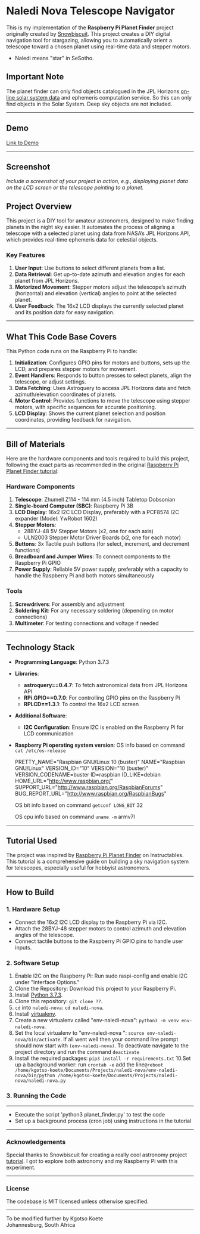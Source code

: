 # Naledi Nova Telescope Navigator

This is my implementation of the **Raspberry Pi Planet Finder** project originally created by [Snowbiscuit](https://www.instructables.com/member/snowbiscuit/). This project creates a DIY digital navigation tool for stargazing, allowing you to automatically orient a telescope toward a chosen planet using real-time data and stepper motors.

- Naledi means "star" in SeSotho.

## Important Note

The planet finder can only find objects catalogued in the JPL Horizons [on-line solar system data](https://ssd.jpl.nasa.gov/horizons/app.html#/) and ephemeris computation service. So this can only find objects in the Solar System. Deep sky objects are not included.

---

## Demo

[Link to Demo](?)

---

## Screenshot

_Include a screenshot of your project in action, e.g., displaying planet data on the LCD screen or the telescope pointing to a planet._

## Project Overview

This project is a DIY tool for amateur astronomers, designed to make finding planets in the night sky easier. It automates the process of aligning a telescope with a selected planet using data from NASA’s JPL Horizons API, which provides real-time ephemeris data for celestial objects.

### Key Features

1. **User Input**: Use buttons to select different planets from a list.
2. **Data Retrieval**: Get up-to-date azimuth and elevation angles for each planet from JPL Horizons.
3. **Motorized Movement**: Stepper motors adjust the telescope’s azimuth (horizontal) and elevation (vertical) angles to point at the selected planet.
4. **User Feedback**: The 16x2 LCD displays the currently selected planet and its position data for easy navigation.

---

## What This Code Base Covers

This Python code runs on the Raspberry Pi to handle:

1. **Initialization**: Configures GPIO pins for motors and buttons, sets up the LCD, and prepares stepper motors for movement.
2. **Event Handlers**: Responds to button presses to select planets, align the telescope, or adjust settings.
3. **Data Fetching**: Uses Astroquery to access JPL Horizons data and fetch azimuth/elevation coordinates of planets.
4. **Motor Control**: Provides functions to move the telescope using stepper motors, with specific sequences for accurate positioning.
5. **LCD Display**: Shows the current planet selection and position coordinates, providing feedback for navigation.

---

## Bill of Materials

Here are the hardware components and tools required to build this project, following the exact parts as recommended in the original [Raspberry Pi Planet Finder tutorial](https://www.instructables.com/Raspberry-Pi-Planet-Finder/):

### Hardware Components

1. **Telescope**: Zhumell Z114 - 114 mm (4.5 inch) Tabletop Dobsonian
2. **Single-board Computer (SBC)**: Raspberry Pi 3B
3. **LCD Display**: 16x2 I2C LCD Display, preferably with a PCF8574 I2C expander (Model: YwRobot 1602)
4. **Stepper Motors**:
   - 28BYJ-48 5V Stepper Motors (x2, one for each axis)
   - ULN2003 Stepper Motor Driver Boards (x2, one for each motor)
5. **Buttons**: 3x Tactile push buttons (for select, increment, and decrement functions)
6. **Breadboard and Jumper Wires**: To connect components to the Raspberry Pi GPIO
7. **Power Supply**: Reliable 5V power supply, preferably with a capacity to handle the Raspberry Pi and both motors simultaneously

### Tools

1. **Screwdrivers**: For assembly and adjustment
2. **Soldering Kit**: For any necessary soldering (depending on motor connections)
3. **Multimeter**: For testing connections and voltage if needed

---

## Technology Stack

- **Programming Language**: Python 3.7.3
- **Libraries**:
  - **astroquery==0.4.7**: To fetch astronomical data from JPL Horizons API
  - **RPi.GPIO==0.7.0**: For controlling GPIO pins on the Raspberry Pi
  - **RPLCD==1.3.1**: To control the 16x2 LCD screen
  
- **Additional Software**:
  - **I2C Configuration**: Ensure I2C is enabled on the Raspberry Pi for LCD communication

- **Raspberry Pi operating system version**: 
    OS info based on command `cat /etc/os-release`
    
	PRETTY_NAME="Raspbian GNU/Linux 10 (buster)"
	NAME="Raspbian GNU/Linux"
	VERSION_ID="10"
	VERSION="10 (buster)"
	VERSION_CODENAME=buster
	ID=raspbian
	ID_LIKE=debian
	HOME_URL="http://www.raspbian.org/"
	SUPPORT_URL="http://www.raspbian.org/RaspbianForums"
	BUG_REPORT_URL="http://www.raspbian.org/RaspbianBugs"
     
    OS bit info based on command `getconf LONG_BIT`
	32

    OS cpu info based on command `uname -m`
	armv7l

---

## Tutorial Used

The project was inspired by [Raspberry Pi Planet Finder](https://www.instructables.com/Raspberry-Pi-Planet-Finder/) on Instructables. This tutorial is a comprehensive guide on building a sky navigation system for telescopes, especially useful for hobbyist astronomers.

---

## How to Build

### 1. Hardware Setup

- Connect the 16x2 I2C LCD display to the Raspberry Pi via I2C.
- Attach the 28BYJ-48 stepper motors to control azimuth and elevation angles of the telescope.
- Connect tactile buttons to the Raspberry Pi GPIO pins to handle user inputs.

### 2. Software Setup

1. Enable I2C on the Raspberry Pi: Run sudo raspi-config and enable I2C under "Interface Options."
2. Clone the Repository: Download this project to your Raspberry Pi.
3. Install [Python 3.7.3](https://www.python.org/downloads/release/python-372/).
4. Clone this repository: `git clone ??`.
5. `cd` into `naledi-nova`: `cd naledi-nova`.
6. Install [virtualenv](https://packaging.python.org/guides/installing-using-pip-and-virtualenv/#installing-virtualenv).
7. Create a new virtualenv called "env-naledi-nova": `python3 -m venv env-naledi-nova`.
8. Set the local virtualenv to "env-naledi-nova
": `source env-naledi-nova/bin/activate`.
   If all went well then your command line prompt should now start with `(env-naledi-nova)`. To deactivate navigate to the project directory and run the command `deactivate`
9. Install the required packages: `pip3 install -r requirements.txt`
10.Set up a background worker: 
   run `crontab -e` 
   add the line`@reboot /home/kgotso-koete/Documents/Projects/naledi-nova/env-naledi-nova/bin/python /home/kgotso-koete/Documents/Projects/naledi-nova/naledi-nova.py`


### 3. Running the Code

---

- Execute the script 'python3 planet_finder.py' to test the code
- Set up a background process (cron job) using instructions in the tutorial

---

### Acknowledgements

Special thanks to Snowbiscuit for creating a really cool astronomy project [tutorial](https://www.instructables.com/Raspberry-Pi-Planet-Finder/). I got to explore both astronomy and my Raspberry Pi with this experiment.

---

### License

The codebase is MIT licensed unless otherwise specified.

---

To be modified further by Kgotso Koete
<br/>
Johannesburg, South Africa
